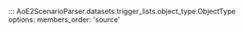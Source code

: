 ::: AoE2ScenarioParser.datasets.trigger_lists.object_type.ObjectType
    options:
      members_order: 'source'
